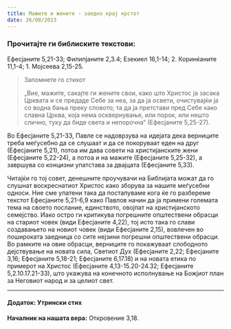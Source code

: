 ```yaml
---
title: Мажите и жените - заедно крај крстот
date: 26/08/2023
---
```


### Прочитајте ги библиските текстови:
Ефесјаните 5,21-33; Филипјаните 2,3.4; Езекиел 16,1-14; 2. Коринќаните 11,1-4; 1. Мојсеева 2,15-25.

> <p>Запомнете го стихот</p>
> „Вие, мажите, сакајте ги жените свои, како што Христос ја засака Црквата и се предаде Себе за неа, за да ја освети, очистувајќи ја со водна бања преку словото; та да ја претстави пред Себе како славна Црква, која нема осквернување, или порок, или нешто слично, туку да биде света и непорочна“ (Ефесјаните 5,25-27).

Во Ефесјаните 5,21-33, Павле се надоврзува на идејата дека верниците треба меѓусебно да се слушаат и да се покоруваат еден на друг (Ефесјаните 5,21), потоа им дава совети на христијанските жени (Ефесјаните 5,22-24), а потоа и на мажите (Ефесјаните 5,25-32), а завршува со концизни упатстава за двајцата (Ефесјаните 5,33).

Читајќи го тој совет, денешните проучувачи на Библијата можат да го слушнат воскреснатиот Христос како зборува за нашите меѓусебни односи. Ние сме упатени така да постапуваме кога ќе го разбереме текстот Ефесјаните 5,21-6,9 како Павлов начин да ја примени големата тема на своето послание, единството, овојпат на христијанското семејство. Иако остро ги критикува погрешните општествени обрасци на стариот човек (види Ефесјаните 4,22), тој исто така го слави создавањето на новиот човек (види Ефесјаните 2,15), вовлечен во пошироката заедница со сите нејзини погрешни општествени обрасци. Во рамките на овие обрасци, верниците го покажуваат слободното дејствување на новата сила, Светиот Дух (Ефесјаните 2,22; Ефесјаните 3,16; Ефесјаните 5,18-21; Ефесјаните 6,17.18) и на новата етика по примерот на Христос (Ефесјаните 4,13-15.20-24.32; Ефесјаните 5,2.10.17.21-33), што укажува на конечното исполнување на Божјиот план за Неговиот народ и за целиот свет.

---

#### Додаток: Утрински стих

**Началник на нашата вера:** Откровение 3,18.